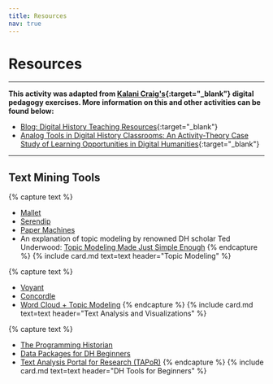 ```yaml
---
title: Resources
nav: true
---
```


# Resources

---

**This activity was adapted from [Kalani Craig's](http://www.kalanicraig.com/){:target="_blank"} digital pedagogy exercises. More information on this and other activities can be found below:**
- [Blog: Digital History Teaching Resources](http://www.kalanicraig.com/teaching/){:target="_blank"}
- [Analog Tools in Digital History Classrooms: An Activity-Theory Case Study of Learning Opportunities in Digital Humanities](https://digitalcommons.georgiasouthern.edu/ij-sotl/vol11/iss1/7/){:target="_blank"}

---

## Text Mining Tools

{% capture text %}
- [Mallet](http://mallet.cs.umass.edu/)
- [Serendip](http://vep.cs.wisc.edu/serendip/#serendipHero)
- [Paper Machines](http://papermachines.org/)
- An explanation of topic modeling by renowned DH scholar Ted Underwood: <a href="https://tedunderwood.com/2012/04/07/topic-modeling-made-just-simple-enough/" target="_blank">Topic Modeling Made Just Simple Enough</a>
{% endcapture %}
{% include card.md text=text header="Topic Modeling" %}

{% capture text %}
- [Voyant](https://voyant-tools.org/)
- [Concordle](https://folk.uib.no/nfylk/concordle/)
- [Word Cloud + Topic Modeling](https://dhs.stanford.edu/algorithmic-literacy/using-word-clouds-for-topic-modeling-results/)
{% endcapture %}
{% include card.md text=text header="Text Analysis and Visualizations" %}

{% capture text %}
- [The Programming Historian](https://programminghistorian.org/en/)
- [Data Packages for DH Beginners](http://miriamposner.com/blog/data-packages-for-dh-beginners/)
- [Text Analysis Portal for Research (TAPoR)](https://programminghistorian.org/en/)
{% endcapture %}
{% include card.md text=text header="DH Tools for Beginners" %}
